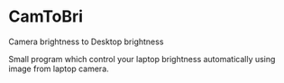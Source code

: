 # CamToBri
Camera brightness to Desktop brightness

Small program which control your laptop brightness automatically using image from laptop camera.
